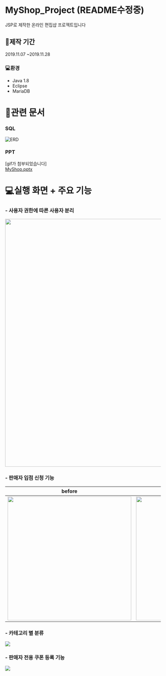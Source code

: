 # MyShop_Project (README수정중)
JSP로 제작한 온라인 편집샵 프로젝트입니다

## 📆제작 기간 
2019.11.07 ~2019.11.28


### 💻환경

- Java 1.8
- Eclipse
- MariaDB

# 📃관련 문서 


### SQL 
![ERD](https://user-images.githubusercontent.com/56217725/126041973-aa9c4e13-9209-4da9-80d7-76c957445069.png)

### PPT
[gif가 첨부되었습니다]<br>
[MyShop.pptx](https://github.com/codingdobby/Funding_Shop/files/6834386/MyShop.pptx)

# 💻실행 화면 + 주요 기능

### - 사용자 권한에 따른 사용자 분리
<img src="https://user-images.githubusercontent.com/56217725/126200422-a8f71d2b-76e2-4208-a888-f6cc03573bd3.png" width="800px">

### - 판매자 입점 신청 기능

| before | after |
|--------| ----- |
| <img src="https://user-images.githubusercontent.com/56217725/126200916-de030145-4283-4742-8b5c-cb12b9f3603b.png" width="400px">|   <img src="https://user-images.githubusercontent.com/56217725/126200930-20b2520d-38e3-4ea6-9012-dcb2b6827cf1.jpg" width="400px"> |

### - 카테고리 별 분류
<img src="https://user-images.githubusercontent.com/56217725/126201368-d2721b92-7c89-4778-8fb5-de1ab1ca1494.gif" widht="800px">

### - 판매자 전용 쿠폰 등록 기능
<img src="https://user-images.githubusercontent.com/56217725/126201658-3b6e6538-07bc-4280-99c1-69f873fe2ee7.gif" widht="800px">


